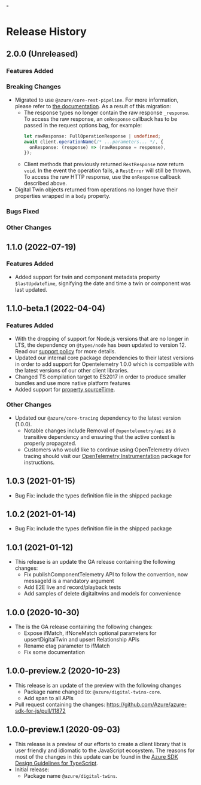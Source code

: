 <!-- dev-tool snippets ignore -->"

# Release History

## 2.0.0 (Unreleased)

### Features Added

### Breaking Changes

- Migrated to use `@azure/core-rest-pipeline`. For more information, please refer to [the documentation](https://github.com/Azure/azure-sdk-for-js/tree/main/sdk/core#core-v1-and-core-v2). As a result of this migration:
  - The response types no longer contain the raw response `_response`. To access the raw response, an `onResponse` callback has to be passed in the request options bag, for example:
    ```ts
    let rawResponse: FullOperationResponse | undefined;
    await client.operationName(/* ...parameters... */, {
      onResponse: (response) => (rawResponse = response),
    });
    ```
  - Client methods that previously returned `RestResponse` now return `void`. In the event the operation fails, a `RestError` will still be thrown. To access the raw HTTP response, use the `onResponse` callback described above.
- Digital Twin objects returned from operations no longer have their properties wrapped in a `body` property.

### Bugs Fixed

### Other Changes

## 1.1.0 (2022-07-19)

### Features Added

- Added support for twin and component metadata property `$lastUpdateTime`, signifying the date and time a twin or component was last updated.

## 1.1.0-beta.1 (2022-04-04)

### Features Added

- With the dropping of support for Node.js versions that are no longer in LTS, the dependency on `@types/node` has been updated to version 12. Read our [support policy](https://github.com/Azure/azure-sdk-for-js/blob/main/SUPPORT.md) for more details.
- Updated our internal core package dependencies to their latest versions in order to add support for Opentelemetry 1.0.0 which is compatible with the latest versions of our other client libraries.
- Changed TS compilation target to ES2017 in order to produce smaller bundles and use more native platform features
- Added support for [property sourceTime](https://learn.microsoft.com/azure/digital-twins/how-to-manage-twin#update-a-propertys-sourcetime).

### Other Changes

- Updated our `@azure/core-tracing` dependency to the latest version (1.0.0).
  - Notable changes include Removal of `@opentelemetry/api` as a transitive dependency and ensuring that the active context is properly propagated.
  - Customers who would like to continue using OpenTelemetry driven tracing should visit our [OpenTelemetry Instrumentation](https://www.npmjs.com/package/@azure/opentelemetry-instrumentation-azure-sdk) package for instructions.

## 1.0.3 (2021-01-15)

- Bug Fix: include the types definition file in the shipped package

## 1.0.2 (2021-01-14)

- Bug Fix: include the types definition file in the shipped package

## 1.0.1 (2021-01-12)

- This release is an update the GA release containing the following changes:
  - Fix publishComponentTelemetry API to follow the convention, now messageId is a mandatory argument
  - Add E2E live and record/playback tests
  - Add samples of delete digitaltwins and models for convenience

## 1.0.0 (2020-10-30)

- The is the GA release containing the following changes:
  - Expose ifMatch, ifNoneMatch optional parameters for upsertDigitalTwin and upsert Relationship APIs
  - Rename etag parameter to ifMatch
  - Fix some documentation

## 1.0.0-preview.2 (2020-10-23)

- This release is an update of the preview with the following changes
  - Package name changed to: `@azure/digital-twins-core`.
  - Add span to all APIs
- Pull request containing the changes: https://github.com/Azure/azure-sdk-for-js/pull/11872

## 1.0.0-preview.1 (2020-09-03)

- This release is a preview of our efforts to create a client library that is user friendly and
  idiomatic to the JavaScript ecosystem. The reasons for most of the changes in this update can be found in the
  [Azure SDK Design Guidelines for TypeScript](https://azure.github.io/azure-sdk/typescript_introduction.html).
- Initial release:
  - Package name `@azure/digital-twins`.
